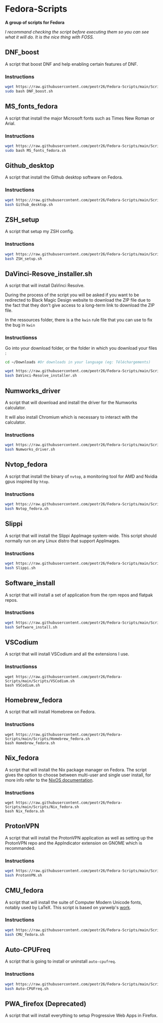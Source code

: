# Fedora-Scripts 

**A group of scripts for Fedora**

*I recommand checking the script before executing them so you can see what it will do. It is the nice thing with FOSS.*

## DNF_boost

A script that boost DNF and help enabling certain features of DNF.

### Instructions

```bash
wget https://raw.githubusercontent.com/peotr26/Fedora-Scripts/main/Scripts/DNF_boost.sh  
sudo bash DNF_boost.sh
```

## MS_fonts_fedora

A script that install the major Microsoft fonts such as Times New Roman or Arial.

### Instructions

```bash
wget https://raw.githubusercontent.com/peotr26/Fedora-Scripts/main/Scripts/MS_fonts_fedora.sh  
sudo bash MS_fonts_fedora.sh
```

## Github_desktop

A script that install the Github desktop software on Fedora.

### Instructions

```bash
wget https://raw.githubusercontent.com/peotr26/Fedora-Scripts/main/Scripts/Github_desktop.sh  
bash Github_desktop.sh
```

## ZSH_setup

A script that setup my ZSH config.

### Instructions

```bash
wget https://raw.githubusercontent.com/peotr26/Fedora-Scripts/main/Scripts/ZSH_setup.sh  
bash ZSH_setup.sh
```

## DaVinci-Resove_installer.sh

A script that will install DaVinci Resolve.

During the process of the script you will be asked if you want to be redirected to Black Magic Design website to download the ZIP file due to the fact that they don't give access to a long-term link to download the ZIP file.

In the ressources folder, there is a the `kwin` rule file that you can use to fix the bug in `kwin`

### Instructionss

Go into your download folder, or the folder in which you download your files :
```bash
cd ~/Downloads #Or downloads in your language (eg: Téléchargements)
```

```bash
wget https://raw.githubusercontent.com/peotr26/Fedora-Scripts/main/Scripts/DaVinci-Resolve_installer.sh  
bash DaVinci-Resolve_installer.sh
```

## Numworks_driver

A script that will download and install the driver for the Numworks calculator.

It will also install Chromium which is necessary to interact with the calculator.

### Instructions

```bash
wget https://raw.githubusercontent.com/peotr26/Fedora-Scripts/main/Scripts/Numworks_driver.sh  
bash Numworks_driver.sh
```

## Nvtop_fedora

A script that install the binary of `nvtop`, a monitoring tool for AMD and Nvidia gpus inspired by `htop`.

### Instructions

```bash
wget https://raw.githubusercontent.com/peotr26/Fedora-Scripts/main/Scripts/Nvtop_fedora.sh
bash Nvtop_fedora.sh
```

## Slippi

A script that will install the Slippi AppImage system-wide. This script should normally run on any Linux distro that support AppImages.

### Instructions

```bash
wget https://raw.githubusercontent.com/peotr26/Fedora-Scripts/main/Scripts/Slippi.sh
bash Slippi.sh
```

## Software_install

A script that will install a set of application from the rpm repos and flatpak repos.

### Instructions

```bash
wget https://raw.githubusercontent.com/peotr26/Fedora-Scripts/main/Scripts/Software_install.sh
bash Software_install.sh
```

## VSCodium

A script that will install VSCodium and all the extensions I use.

### Instructionss

```
wget https://raw.githubusercontent.com/peotr26/Fedora-Scripts/main/Scripts/VSCodium.sh
bash VSCodium.sh
```

## Homebrew_fedora

A script that will install Homebrew on Fedora.

### Instructions

```
wget https://raw.githubusercontent.com/peotr26/Fedora-Scripts/main/Scripts/Homebrew_fedora.sh
bash Homebrew_fedora.sh
```

## Nix_fedora

A script that will install the Nix package manager on Fedora. The script gives the option to choose between multi-user and single user install, for more info refer to the [NixOS documentation](https://nixos.org/download.html).

### Instructions

```
wget https://raw.githubusercontent.com/peotr26/Fedora-Scripts/main/Scripts/Nix_fedora.sh
bash Nix_fedora.sh
```

## ProtonVPN

A script that will install the ProtonVPN application as well as setting up the ProtonVPN repo and the AppIndicator extension on GNOME which is recommanded.

### Instructions

```bash
wget https://raw.githubusercontent.com/peotr26/Fedora-Scripts/main/Scripts/ProtonVPN.sh
bash ProtonVPN.sh
```

## CMU_fedora

A script that will install the suite of Computer Modern Unicode fonts, notably used by LaTeX. This script is based on yarwelp's [work](https://gist.github.com/yarwelp/392aa0daf6448eb6b05e).

### Instructions

```bash
wget https://raw.githubusercontent.com/peotr26/Fedora-Scripts/main/Scripts/CMU_fedora.sh
bash CMU_fedora.sh
```
## Auto-CPUFreq

A script that is going to install or uninstall `auto-cpufreq`.

### Instructions

```bash
wget https://raw.githubusercontent.com/peotr26/Fedora-Scripts/main/Scripts/Auto-CPUFreq.sh
bash Auto-CPUFreq.sh
```

## PWA_firefox (Deprecated)

A script that will install everything to setup Progressive Web Apps in Firefox.
